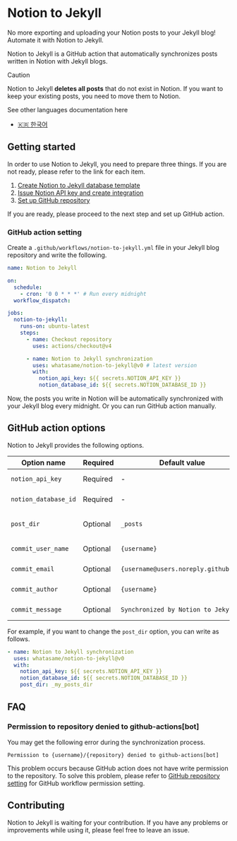 # Notion to Jekyll

No more exporting and uploading your Notion posts to your Jekyll blog! Automate it with Notion to Jekyll.

Notion to Jekyll is a GitHub action that automatically synchronizes posts written in Notion with Jekyll blogs.

> [!CAUTION]
>
> Notion to Jekyll **deletes all posts** that do not exist in Notion. If you want to keep your existing posts, you need
> to move them to Notion.

See other languages documentation here

* [🇰🇷 한국어](./docs/ko/README.md)

## Getting started

In order to use Notion to Jekyll, you need to prepare three things. If you are not ready, please refer to the link for
each item.

1. [Create Notion to Jekyll database template](docs/en/notion-to-jekyll-template.md)
2. [Issue Notion API key and create integration](docs/en/notion-api-key-integration.md)
3. [Set up GitHub repository](docs/en/github-setting.md)

If you are ready, please proceed to the next step and set up GitHub action.

### GitHub action setting

Create a `.github/workflows/notion-to-jekyll.yml` file in your Jekyll blog repository and write the following.

```yaml
name: Notion to Jekyll

on:
  schedule:
    - cron: '0 0 * * *' # Run every midnight
  workflow_dispatch:

jobs:
  notion-to-jekyll:
    runs-on: ubuntu-latest
    steps:
      - name: Checkout repository
        uses: actions/checkout@v4

      - name: Notion to Jekyll synchronization
        uses: whatasame/notion-to-jekyll@v0 # latest version
        with:
          notion_api_key: ${{ secrets.NOTION_API_KEY }}
          notion_database_id: ${{ secrets.NOTION_DATABASE_ID }}
```

Now, the posts you write in Notion will be automatically synchronized with your Jekyll blog every midnight. Or you can
run GitHub action manually.

## GitHub action options

Notion to Jekyll provides the following options.

| Option name          | Required | Default value                        | Description                |
|----------------------|----------|--------------------------------------|----------------------------|
| `notion_api_key`     | Required | -                                    | Notion API key             |
| `notion_database_id` | Required | -                                    | Notion database ID         |
| `post_dir`           | Optional | `_posts`                             | Jekyll blog post directory |
| `commit_user_name`   | Optional | `{username}`                         | Git user name              |
| `commit_email`       | Optional | `{username@users.noreply.github.com` | Git user email             |
| `commit_author`      | Optional | `{username}`                         | Commit author              |
| `commit_message`     | Optional | `Synchronized by Notion to Jekyll`   | Commit message             |

For example, if you want to change the `post_dir` option, you can write as follows.

```yaml
- name: Notion to Jekyll synchronization
  uses: whatasame/notion-to-jekyll@v0
  with:
    notion_api_key: ${{ secrets.NOTION_API_KEY }}
    notion_database_id: ${{ secrets.NOTION_DATABASE_ID }}
    post_dir: _my_posts_dir
```

## FAQ

### Permission to repository denied to github-actions[bot]

You may get the following error during the synchronization process.

```
Permission to {username}/{repository} denied to github-actions[bot]
```

This problem occurs because GitHub action does not have write permission to the repository. To solve this problem,
please refer to [GitHub repository setting](./github-setting) for GitHub workflow permission setting.

## Contributing

Notion to Jekyll is waiting for your contribution. If you have any problems or improvements while using it, please feel
free to leave an issue.

